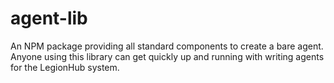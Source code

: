# agent-lib
An NPM package providing all standard components to create a bare agent. Anyone using this library can get quickly up and running with writing agents for the LegionHub system.
